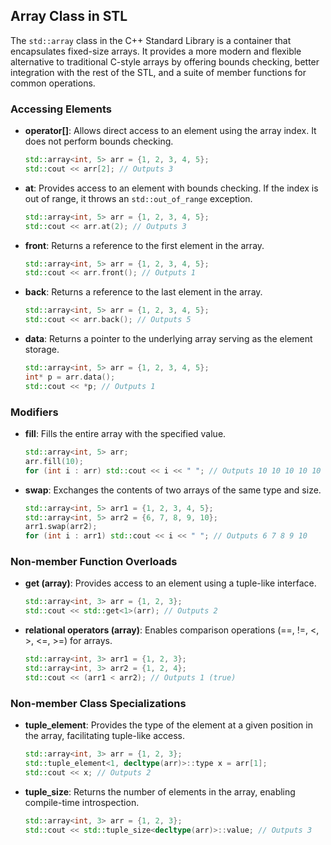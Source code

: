 ## Array Class in STL

The `std::array` class in the C++ Standard Library is a container that encapsulates fixed-size arrays. It provides a more modern and flexible alternative to traditional C-style arrays by offering bounds checking, better integration with the rest of the STL, and a suite of member functions for common operations.

### Accessing Elements
- **operator[]**: Allows direct access to an element using the array index. It does not perform bounds checking.
  ```cpp
  std::array<int, 5> arr = {1, 2, 3, 4, 5};
  std::cout << arr[2]; // Outputs 3
  ```

- **at**: Provides access to an element with bounds checking. If the index is out of range, it throws an `std::out_of_range` exception.
  ```cpp
  std::array<int, 5> arr = {1, 2, 3, 4, 5};
  std::cout << arr.at(2); // Outputs 3
  ```

- **front**: Returns a reference to the first element in the array.
  ```cpp
  std::array<int, 5> arr = {1, 2, 3, 4, 5};
  std::cout << arr.front(); // Outputs 1
  ```

- **back**: Returns a reference to the last element in the array.
  ```cpp
  std::array<int, 5> arr = {1, 2, 3, 4, 5};
  std::cout << arr.back(); // Outputs 5
  ```

- **data**: Returns a pointer to the underlying array serving as the element storage.
  ```cpp
  std::array<int, 5> arr = {1, 2, 3, 4, 5};
  int* p = arr.data();
  std::cout << *p; // Outputs 1
  ```

### Modifiers
- **fill**: Fills the entire array with the specified value.
  ```cpp
  std::array<int, 5> arr;
  arr.fill(10);
  for (int i : arr) std::cout << i << " "; // Outputs 10 10 10 10 10
  ```

- **swap**: Exchanges the contents of two arrays of the same type and size.
  ```cpp
  std::array<int, 5> arr1 = {1, 2, 3, 4, 5};
  std::array<int, 5> arr2 = {6, 7, 8, 9, 10};
  arr1.swap(arr2);
  for (int i : arr1) std::cout << i << " "; // Outputs 6 7 8 9 10
  ```

### Non-member Function Overloads
- **get (array)**: Provides access to an element using a tuple-like interface.
  ```cpp
  std::array<int, 3> arr = {1, 2, 3};
  std::cout << std::get<1>(arr); // Outputs 2
  ```

- **relational operators (array)**: Enables comparison operations (==, !=, <, >, <=, >=) for arrays.
  ```cpp
  std::array<int, 3> arr1 = {1, 2, 3};
  std::array<int, 3> arr2 = {1, 2, 4};
  std::cout << (arr1 < arr2); // Outputs 1 (true)
  ```

### Non-member Class Specializations
- **tuple_element<array>**: Provides the type of the element at a given position in the array, facilitating tuple-like access.
  ```cpp
  std::array<int, 3> arr = {1, 2, 3};
  std::tuple_element<1, decltype(arr)>::type x = arr[1];
  std::cout << x; // Outputs 2
  ```

- **tuple_size<array>**: Returns the number of elements in the array, enabling compile-time introspection.
  ```cpp
  std::array<int, 3> arr = {1, 2, 3};
  std::cout << std::tuple_size<decltype(arr)>::value; // Outputs 3
  ```